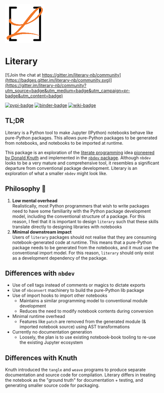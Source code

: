 ![Literary logo with an orange cursive uppercase L inside black square brackets](https://raw.githubusercontent.com/agoose77/literary/master/assets/logo.png)

# Literary 

[![Join the chat at https://gitter.im/literary-nb/community](https://badges.gitter.im/literary-nb/community.svg)](https://gitter.im/literary-nb/community?utm_source=badge&utm_medium=badge&utm_campaign=pr-badge&utm_content=badge)

[![pypi-badge][]][pypi] [![binder-badge][]][binder] [![wiki-badge][]][wiki]

[binder-badge]: https://mybinder.org/badge_logo.svg
[binder]:
  https://mybinder.org/v2/gh/agoose77/literary/HEAD?urlpath=lab%2Ftree%2Fexamples
[pypi-badge]: https://img.shields.io/pypi/v/literary
[pypi]: https://pypi.org/project/literary
[wiki-badge]: https://img.shields.io/static/v1?label=wiki&message=read&color=green&logo=github
[wiki]: https://github.com/agoose77/literary/wiki

## TL;DR
Literary is a Python tool to make Jupyter (IPython) notebooks behave like pure-Python packages. This allows pure-Python packages to be generated from notebooks, and notebooks to be imported at runtime.

This package is an exploration of the [literate programming](http://www.literateprogramming.com) idea [pioneered by
 Donald
Knuth](https://www-cs-faculty.stanford.edu/~knuth/lp.html) and implemented in the
 [`nbdev` package](https://github.com/fastai/nbdev). Although `nbdev` looks to be a very
mature and comprehensive tool, it resembles a significant departure from conventional package development. Literary is an
exploration of what a smaller `nbdev` might look like.

## Philosophy 📖
1. **Low mental overhead**   
 Realistically, most Python programmers that wish to write packages need to have some
 familiarity with the Python package development model, including the conventional
structure of a package. For this reason, I feel that it is important to design
`literary` such that these skills translate directly to designing libraries with
notebooks
2. **Minimal downstream impact**  
 Users of `literary` packages should not realise that they are consuming 
 notebook-generated code at runtime. This means that a pure-Python package needs to
 be generated from the notebooks, and it must use the conventional import model. For
 this reason, `literary` should only exist as a development dependency of
 the package.
  

## Differences with `nbdev`
* Use of cell tags instead of comments or magics to dictate exports
* Use of `nbconvert` machinery to build the pure-Python lib package
* Use of import hooks to import other notebooks
    * Maintains a similar programming model to conventional module
 development
    * Reduces the need to modify notebook contents during conversion 
* Minimal runtime overhead
    * Features like `patch` are removed from the generated module (& imported notebook source) using AST transformations
* Currently no documentation generation
    * Loosely, the plan is to use existing notebook-book tooling to re-use the
     existing Jupyter ecosystem


## Differences with Knuth
Knuth introduced the `tangle` and `weave` programs to produce separate documentation and source code for compilation. 
Literary differs in treating the notebook as the "ground truth" for documentation + testing, and generating smaller source code for packaging.
